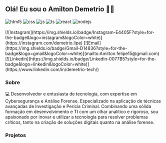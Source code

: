 ## Olá! Eu sou o Amilton Demetrio 🕵🏻
<div style="display: inline_block">
  <img align="center" alt="html5" src="https://img.shields.io/badge/HTML5-E34F26?style=for-the-badge&logo=html5&logoColor=white" />
  <img align="center" alt="css" src="https://img.shields.io/badge/CSS3-1572B6?style=for-the-badge&logo=css3&logoColor=white" />
  <img align="center" alt="js" src="https://img.shields.io/badge/JavaScript-F7DF1E?style=for-the-badge&logo=javascript&logoColor=black" />
  <img align="center" alt="ts" src="https://img.shields.io/badge/TypeScript-007ACC?style=for-the-badge&logo=typescript&logoColor=white" />
  <img align="center" alt="react" src="https://img.shields.io/badge/React-20232A?style=for-the-badge&logo=react&logoColor=61DAFB" />
  <img align="center" alt="nodejs" src="https://img.shields.io/badge/Node.js-43853D?style=for-the-badge&logo=node.js&logoColor=white" />
</div><br/>
[![Instagram](https://img.shields.io/badge/Instagram-E4405F?style=for-the-badge&logo=instagram&logoColor=white)](https://instagram.com/demetrio.lipe)
[![Email](https://img.shields.io/badge/Gmail-D14836?style=for-the-badge&logo=gmail&logoColor=white)](mailto:Amilton.felipe15@gmail.com)
[![Linkedin](https://img.shields.io/badge/LinkedIn-0077B5?style=for-the-badge&logo=linkedin&logoColor=white)](https://www.linkedin.com/in/demetrio-tech/)

### Sobre

💻 Desenvolvedor e entusiasta de tecnologia, com expertise em Cybersegurança e Análise Forense. Especializado na aplicação de técnicas avançadas de Investigação e Perícia Criminal. Combinando uma sólida formação em desenvolvimento e TI com um olhar analítico e rigoroso, sou apaixonado por inovar e utilizar a tecnologia para resolver problemas críticos, tanto na criação de soluções digitais quanto na análise forense.

### Projetos



